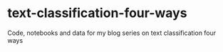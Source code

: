 # text-classification-four-ways
Code, notebooks and data for my blog series on text classification four ways
